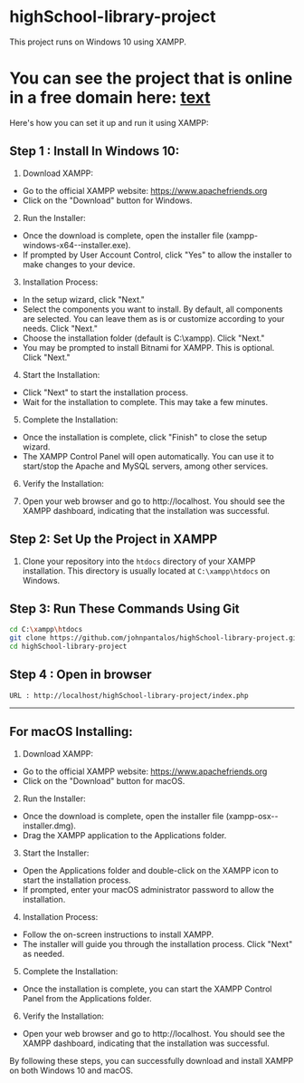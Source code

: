 # highSchool-library-project

This project runs on Windows 10 using XAMPP.


# You can see the project that is online in a free domain here: [text](http://highschoollibraryportal.rf.gd/index.php)



Here's how you can set it up and run it using XAMPP:

## Step 1 : Install In Windows 10:
1.  Download XAMPP:
- Go to the official XAMPP website: https://www.apachefriends.org
- Click on the "Download" button for Windows.

2. Run the Installer:

- Once the download is complete, open the installer file (xampp-windows-x64-<version>-installer.exe).
- If prompted by User Account Control, click "Yes" to allow the installer to make changes to your device.

3. Installation Process:

- In the setup wizard, click "Next."
- Select the components you want to install. By default, all components are selected. You can leave them as is or customize according to your needs. Click "Next."
- Choose the installation folder (default is C:\xampp). Click "Next."
- You may be prompted to install Bitnami for XAMPP. This is optional. Click "Next."

4. Start the Installation:

- Click "Next" to start the installation process.
- Wait for the installation to complete. This may take a few minutes.

5. Complete the Installation:

- Once the installation is complete, click "Finish" to close the setup wizard.
- The XAMPP Control Panel will open automatically. You can use it to start/stop the Apache and MySQL servers, among other services.

6. Verify the Installation:

6. Open your web browser and go to http://localhost. You should see the XAMPP dashboard, indicating that the installation was successful.

## Step 2: Set Up the Project in XAMPP

1. Clone your repository into the `htdocs` directory of your XAMPP installation. This directory is usually located at `C:\xampp\htdocs` on Windows.

## Step 3: Run These Commands Using Git
```sh
cd C:\xampp\htdocs
git clone https://github.com/johnpantalos/highSchool-library-project.git
cd highSchool-library-project
```

## Step 4 : Open in browser
    URL : http://localhost/highSchool-library-project/index.php

----------------------------------------------------------------------------------

## For macOS Installing:
1. Download XAMPP:

- Go to the official XAMPP website: https://www.apachefriends.org
- Click on the "Download" button for macOS.

2. Run the Installer:

- Once the download is complete, open the installer file (xampp-osx-<version>-installer.dmg).
- Drag the XAMPP application to the Applications folder.

3. Start the Installer:

- Open the Applications folder and double-click on the XAMPP icon to start the installation process.
- If prompted, enter your macOS administrator password to allow the installation.

4. Installation Process:

- Follow the on-screen instructions to install XAMPP.
- The installer will guide you through the installation process. Click "Next" as needed.

5. Complete the Installation:

- Once the installation is complete, you can start the XAMPP Control Panel from the Applications folder.

6. Verify the Installation:

- Open your web browser and go to http://localhost. You should see the XAMPP dashboard, indicating that the installation was successful.

By following these steps, you can successfully download and install XAMPP on both Windows 10 and macOS.





